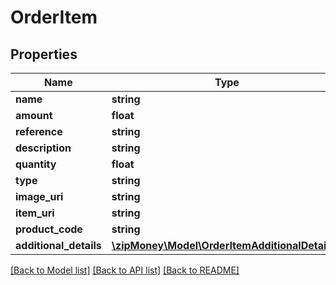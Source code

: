 # OrderItem

## Properties
Name | Type | Description | Notes
------------ | ------------- | ------------- | -------------
**name** | **string** |  | 
**amount** | **float** |  | 
**reference** | **string** |  | [optional] 
**description** | **string** |  | [optional] 
**quantity** | **float** |  | [optional] 
**type** | **string** |  | 
**image_uri** | **string** |  | [optional] 
**item_uri** | **string** |  | [optional] 
**product_code** | **string** |  | [optional] 
**additional_details** | [**\zipMoney\Model\OrderItemAdditionalDetails[]**](OrderItemAdditionalDetails.md) |  | [optional] 

[[Back to Model list]](../README.md#documentation-for-models) [[Back to API list]](../README.md#documentation-for-api-endpoints) [[Back to README]](../README.md)


